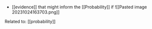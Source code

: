 - [[evidence]] that might inform the [[Probability]] if
![[Pasted image 20231024163703.png]]

Related to: [[probability]]